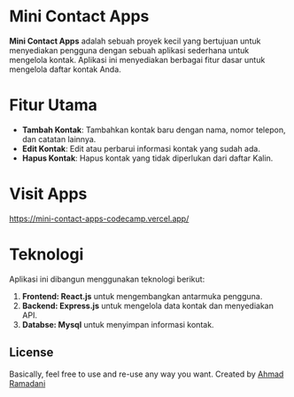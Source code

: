 # Mini Contact Apps
**Mini Contact Apps** adalah sebuah proyek kecil yang bertujuan untuk menyediakan pengguna dengan sebuah aplikasi sederhana untuk mengelola kontak. Aplikasi ini menyediakan berbagai fitur dasar untuk mengelola daftar kontak Anda.

# Fitur Utama
 - **Tambah Kontak**: Tambahkan kontak baru dengan nama, nomor telepon, dan catatan lainnya.
 - **Edit Kontak**: Edit atau perbarui informasi kontak yang sudah ada.
 - **Hapus Kontak**: Hapus kontak yang tidak diperlukan dari daftar Kalin.

# Visit Apps
https://mini-contact-apps-codecamp.vercel.app/

# Teknologi
Aplikasi ini dibangun menggunakan teknologi berikut:
  1. **Frontend: React.js** untuk mengembangkan antarmuka pengguna.
  2. **Backend: Express.js** untuk mengelola data kontak dan menyediakan API.
  3. **Databse: Mysql** untuk menyimpan informasi kontak.

## License
Basically, feel free to use and re-use any way you want. Created by [Ahmad Ramadani](https://github.com/Ramadani-coding)
